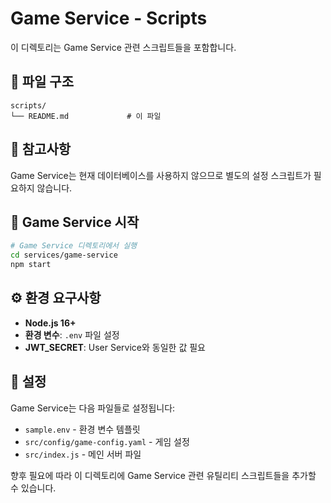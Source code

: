 # Game Service - Scripts

이 디렉토리는 Game Service 관련 스크립트들을 포함합니다.

## 📁 파일 구조

```
scripts/
└── README.md             # 이 파일
```

## 📝 참고사항

Game Service는 현재 데이터베이스를 사용하지 않으므로 별도의 설정 스크립트가 필요하지 않습니다.

## 🚀 Game Service 시작

```bash
# Game Service 디렉토리에서 실행
cd services/game-service
npm start
```

## ⚙️ 환경 요구사항

- **Node.js 16+**
- **환경 변수**: `.env` 파일 설정
- **JWT_SECRET**: User Service와 동일한 값 필요

## 🔧 설정

Game Service는 다음 파일들로 설정됩니다:
- `sample.env` - 환경 변수 템플릿
- `src/config/game-config.yaml` - 게임 설정
- `src/index.js` - 메인 서버 파일

향후 필요에 따라 이 디렉토리에 Game Service 관련 유틸리티 스크립트들을 추가할 수 있습니다. 